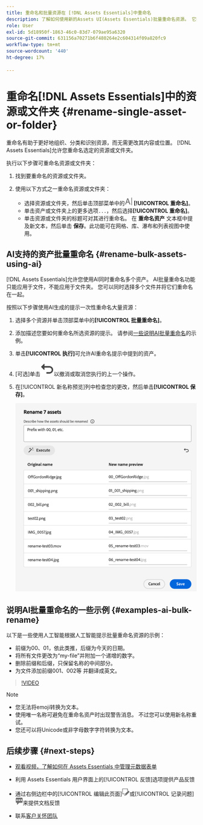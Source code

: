```yaml
---
title: 重命名和批量资源在 [!DNL Assets Essentials]中重命名
description: 了解如何使用新的Assets UI(Assets Essentials)批量重命名资源。 它提供一次重命名多个资源的功能。
role: User
exl-id: 5d18950f-1863-46c0-83d7-079ae95a6320
source-git-commit: 631156a70271b6f480264e2c604314f09a820fc9
workflow-type: tm+mt
source-wordcount: '440'
ht-degree: 17%

---
```


# 重命名[!DNL Assets Essentials]中的资源或文件夹 {#rename-single-asset-or-folder}

重命名有助于更好地组织、分类和识别资源，而无需更改其内容或位置。 [!DNL Assets Essentials]允许您重命名选定的资源或文件夹。

执行以下步骤可重命名资源或文件夹：

1. 找到要重命名的资源或文件夹。

1. 使用以下方式之一重命名资源或文件夹：

   * 选择资源或文件夹，然后单击顶部菜单中的![重命名图标](assets/do-not-localize/rename-icon.png) **[!UICONTROL 重命名]**。
   * 单击资产或文件夹上的更多选项`...`，然后选择&#x200B;**[!UICONTROL 重命名]**。
   * 单击资源或文件夹的标题可对其进行重命名。 在 **重命名资产** 文本框中提及新文本，然后单击 **保存**。此功能可在网格、库、瀑布和列表视图中使用。

## AI支持的资产批量重命名 {#rename-bulk-assets-using-ai}

[!DNL Assets Essentials]允许您使用AI同时重命名多个资产。 AI批量重命名功能只能应用于文件，不能应用于文件夹。 您可以同时选择多个文件并将它们重命名在一起。

按照以下步骤使用AI生成的提示一次性重命名大量资源：

1. 选择多个资源并单击顶部菜单中的&#x200B;**[!UICONTROL 批量重命名]**。

1. 添加描述您要如何重命名所选资源的提示。 请参阅[一些说明AI批量重命名](#examples-ai-bulk-rename)的示例。

1. 单击&#x200B;**[!UICONTROL 执行]**&#x200B;可允许AI重命名提示中提到的资产。

1. [可选]单击![撤消图标](assets/do-not-localize/undo.svg)以撤消或取消您执行的上一个操作。

1. 在[!UICONTROL 新名称预览]列中检查您的更改，然后单击&#x200B;**[!UICONTROL 保存]**。

   ![AI批量重命名](assets/ai-bulk-rename.png)

## 说明AI批量重命名的一些示例 {#examples-ai-bulk-rename}

以下是一些使用人工智能根据人工智能提示批量重命名资源的示例：

* 前缀为00、01，依此类推，后缀为今天的日期。
* 将所有文件更改为“my-file”并附加一个递增的数字。
* 删除前缀和后缀，只保留名称的中间部分。
* 为文件添加前缀001、002等 并翻译成英文。

>[!VIDEO](https://video.tv.adobe.com/v/3440975)

>[!NOTE]
>
> * 您无法将emoji转换为文本。
> * 使用唯一名称可避免在重命名资产时出现警告消息。 不过您可以使用新名称重试。
> * 您还可以将Unicode或非字母数字字符转换为文本。

## 后续步骤 {#next-steps}

* [观看视频，了解如何在 Assets Essentials 中管理元数据表单](https://experienceleague.adobe.com/docs/experience-manager-learn/assets-essentials/configuring/metadata-forms.html?lang=zh-Hans)

* 利用 Assets Essentials 用户界面上的[!UICONTROL 反馈]选项提供产品反馈

* 通过右侧边栏中的[!UICONTROL 编辑此页面]![编辑页面](assets/do-not-localize/edit-page.png)或[!UICONTROL 记录问题]![创建 GitHub 问题](assets/do-not-localize/github-issue.png)来提供文档反馈

* 联系[客户关怀团队](https://experienceleague.adobe.com/zh-hans?support-solution=General#support)


